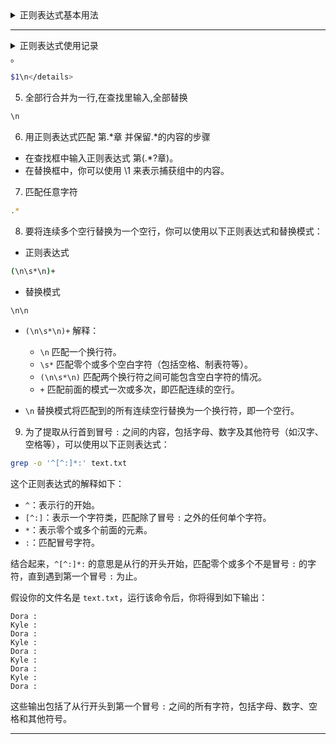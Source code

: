 <details markdown='1'><summary>正则表达式基本用法</summary>

# 用法
正则表达式（Regular Expression，简称Regex或RegExp）是一种强大的文本模式匹配工具，用于在字符串中进行搜索、匹配、替换等操作。以下是一些常见的正则表达式用法：

1. **基本匹配：**
   - `abc`：匹配字符串中的 "abc"。
   - `123`：匹配字符串中的 "123"。

2. **元字符：**
   - `.`：匹配任意字符。
   - `\d`：匹配数字，等价于 `[0-9]`。
   - `\w`：匹配单词字符，包括字母、数字、下划线，等价于 `[a-zA-Z0-9_]`。
   - `\s`：匹配空白字符，包括空格、制表符、换行符等。

3. **字符集合：**
   - `[abc]`：匹配任意一个字符，可以是 a、b 或 c。
   - `[^abc]`：匹配除了 a、b 和 c 之外的任意一个字符。

4. **重复：**
   - `*`：匹配前一个字符0次或多次。
   - `+`：匹配前一个字符1次或多次。
   - `?`：匹配前一个字符0次或1次。
   - `{n}`：匹配前一个字符恰好n次。
   - `{n,}`：匹配前一个字符至少n次。
   - `{n,m}`：匹配前一个字符至少n次但不超过m次。

5. **边界匹配：**
   - `^`：匹配字符串的开头。
   - `$`：匹配字符串的结尾。

6. **分组和捕获：**
   - `(abc)`：匹配 "abc" 并捕获匹配的文本。
   - `(?:abc)`：匹配 "abc" 但不捕获匹配的文本。

7. **字符转义：**
   - `\`：用于转义特殊字符，例如 `\\` 匹配一个反斜杠。

8. **预定义字符类：**
   - `\b`：匹配单词边界。
   - `\d`：匹配数字，等价于 `[0-9]`。
   - `\w`：匹配单词字符，等价于 `[a-zA-Z0-9_]`。
   - `\s`：匹配空白字符。

9. **反向引用：**
   - `\1`, `\2`, ...：在模式中引用先前捕获的分组。

10. **零宽断言：**
    - `(?=...)`：正向肯定预查。
    - `(?!...)`：正向否定预查。
    - `(?<=...)`：反向肯定预查。
    - `(?<!...)`：反向否定预查。

这只是正则表达式的基础，正则表达式还有许多高级功能和特性。使用正则表达式时，可以根据具体的需求灵活运用这些元字符和规则。

</details>

---

<details markdown='1'><summary>正则表达式使用记录</summary>

# 常用
1. 删除空行
```bash
^\s*\n
```
2. 将多个空格替换为一个空格
```bash
\s+
```
- 将多个段落替换（英文段落肴输入空号）为一个段落，
```bash
\n+
```
3. 删除括号及其内容
```bash
\([^()]*\)
```
4. 在每行开头或末尾添加空行(或者内容)
```bash
(捕获的文本)
```
- 在开头添加换行符,如何添加内容「。
```bash
\n\「$1
```
- 在末尾添加换行符,然后添加内容</details>。
```bash
$1\n</details>
```
5. 全部行合并为一行,在查找里输入,全部替换
```bash
\n
```
6. 用正则表达式匹配 第.*章 并保留.*的内容的步骤
- 在查找框中输入正则表达式 第(.*?章)。
- 在替换框中，你可以使用 \1 来表示捕获组中的内容。
7. 匹配任意字符
```bash
.*
```
8. 要将连续多个空行替换为一个空行，你可以使用以下正则表达式和替换模式：

- 正则表达式
```bash
(\n\s*\n)+
```
- 替换模式
```bash
\n\n
```
- `(\n\s*\n)+` 解释：
  - `\n` 匹配一个换行符。
  - `\s*` 匹配零个或多个空白字符（包括空格、制表符等）。
  - `(\n\s*\n)` 匹配两个换行符之间可能包含空白字符的情况。
  - `+` 匹配前面的模式一次或多次，即匹配连续的空行。

- `\n` 替换模式将匹配到的所有连续空行替换为一个换行符，即一个空行。
9. 为了提取从行首到冒号 `:` 之间的内容，包括字母、数字及其他符号（如汉字、空格等），可以使用以下正则表达式：
```bash
grep -o '^[^:]*:' text.txt
```

这个正则表达式的解释如下：

- `^`：表示行的开始。
- `[^:]`：表示一个字符类，匹配除了冒号 `:` 之外的任何单个字符。
- `*`：表示零个或多个前面的元素。
- `:`：匹配冒号字符。

结合起来，`^[^:]*:` 的意思是从行的开头开始，匹配零个或多个不是冒号 `:` 的字符，直到遇到第一个冒号 `:` 为止。

假设你的文件名是 `text.txt`，运行该命令后，你将得到如下输出：

```plaintext
Dora :
Kyle :
Dora :
Kyle :
Dora :
Kyle :
Dora :
Kyle :
Dora :
```

这些输出包括了从行开头到第一个冒号 `:` 之间的所有字符，包括字母、数字、空格和其他符号。

</details>

---